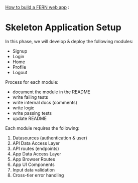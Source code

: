 [How to build a FERN web app](./index.md) :
# Skeleton Application Setup

In this phase, we will develop & deploy the following modules:
- Signup
- Login
- Home
- Profile
- Logout

Process for each module: 
- document the module in the README
- write failing tests
- write internal docs (comments)
- write logic
- write passing tests
- update README

Each module requires the following:
1. Datasources (authentication & user)
1. API Data Access Layer
1. API routes (endpoints)
1. App Data Access Layer
1. App Browser Routes
1. App UI Components 
1. Input data validation
1. Cross-tier error handling
